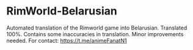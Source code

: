 # RimWorld-Belarusian
Automated translation of the Rimworld game into Belarusian. Translated 100%. Contains some inaccuracies in translation. Minor improvements needed.  For contact: https://t.me/animeFanatN1
